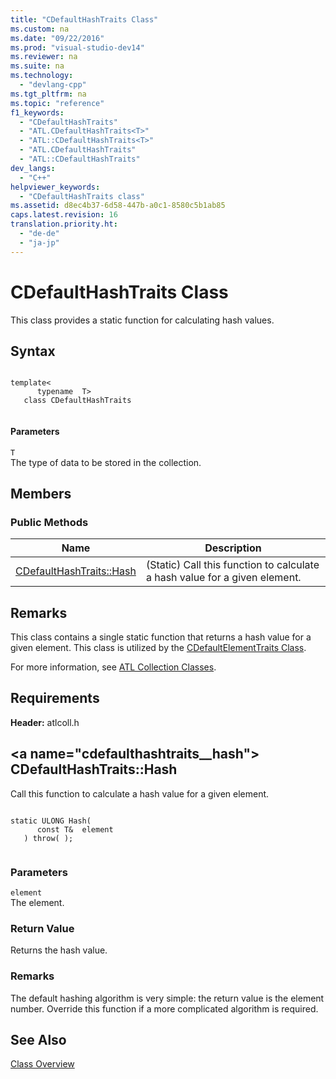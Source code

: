 ```yaml
---
title: "CDefaultHashTraits Class"
ms.custom: na
ms.date: "09/22/2016"
ms.prod: "visual-studio-dev14"
ms.reviewer: na
ms.suite: na
ms.technology: 
  - "devlang-cpp"
ms.tgt_pltfrm: na
ms.topic: "reference"
f1_keywords: 
  - "CDefaultHashTraits"
  - "ATL.CDefaultHashTraits<T>"
  - "ATL::CDefaultHashTraits<T>"
  - "ATL.CDefaultHashTraits"
  - "ATL::CDefaultHashTraits"
dev_langs: 
  - "C++"
helpviewer_keywords: 
  - "CDefaultHashTraits class"
ms.assetid: d8ec4b37-6d58-447b-a0c1-8580c5b1ab85
caps.latest.revision: 16
translation.priority.ht: 
  - "de-de"
  - "ja-jp"
---
```

# CDefaultHashTraits Class
This class provides a static function for calculating hash values.  
  
## Syntax  
  
```  
  
template<  
      typename  T>  
   class CDefaultHashTraits  
  
```  
  
#### Parameters  
 `T`  
 The type of data to be stored in the collection.  
  
## Members  
  
### Public Methods  
  
|Name|Description|  
|----------|-----------------|  
|[CDefaultHashTraits::Hash](../vs140/cdefaulthashtraits--hash.md)|(Static) Call this function to calculate a hash value for a given element.|  
  
## Remarks  
 This class contains a single static function that returns a hash value for a given element. This class is utilized by the [CDefaultElementTraits Class](../vs140/cdefaultelementtraits-class.md).  
  
 For more information, see [ATL Collection Classes](../vs140/atl-collection-classes.md).  
  
## Requirements  
 **Header:** atlcoll.h  
  
##  \<a name="cdefaulthashtraits__hash"></a>  CDefaultHashTraits::Hash  
 Call this function to calculate a hash value for a given element.  
  
```  
  
static ULONG Hash(  
      const T&  element  
   ) throw( );  
  
```  
  
### Parameters  
 `element`  
 The element.  
  
### Return Value  
 Returns the hash value.  
  
### Remarks  
 The default hashing algorithm is very simple: the return value is the element number. Override this function if a more complicated algorithm is required.  
  
## See Also  
 [Class Overview](../vs140/atl-class-overview.md)